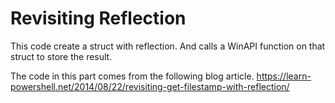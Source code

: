 # Revisiting Reflection

This code create a struct with reflection. And calls a WinAPI function on that struct to store the result.

The code in this part comes from the following blog article.
https://learn-powershell.net/2014/08/22/revisiting-get-filestamp-with-reflection/
